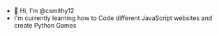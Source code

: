 - 👋 Hi, I’m @csmithy12
- I'm currently learning how to Code different JavaScript websites and create Python Games
